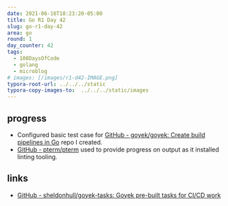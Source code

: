 ```yaml
---
date: 2021-06-16T18:23:20-05:00
title: Go R1 Day 42
slug: go-r1-day-42
area: go
round: 1
day_counter: 42
tags:
  - 100DaysOfCode
  - golang
  - microblog
# images: [/images/r1-d42-IMAGE.png]
typora-root-url: ../../../static
typora-copy-images-to:  ../../../static/images
---
```


## progress

- Configured basic test case for [GitHub - goyek/goyek: Create build pipelines in Go](https://github.com/goyek/goyek) repo I created.
- [GitHub - pterm/pterm](https://github.com/pterm/pterm) used to provide progress on output as it installed linting tooling.

## links

- [GitHub - sheldonhull/goyek-tasks: Goyek pre-built tasks for CI/CD work](https://github.com/sheldonhull/goyek-tasks)
